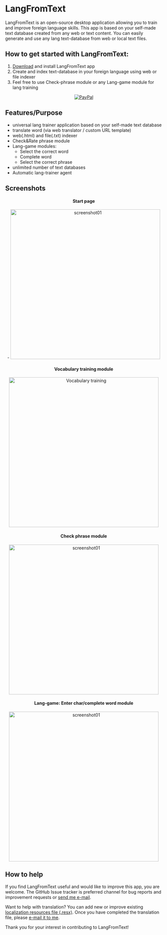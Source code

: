 # LangFromText

LangFromText is an open-source desktop application allowing you to train and improve foreign language skills.
This app is based on your self-made text database created from any web or text content.
You can easily generate and use any lang text-database from web or local text files.

 ## How to get started with LangFromText:

1. <a href="https://github.com/Jpinsoft/LangFromText/releases/download/v1.3.1/LangFromTextSetup-1-3-1.msi">Download</a> and install LangFromText app 	
2. Create and index text-database in your foreign language using web or file indexer
3. Feel free to use Check-phrase module or any Lang-game module for lang training

<p align="center">
  <a href="https://www.paypal.com/cgi-bin/webscr?cmd=_s-xclick&hosted_button_id=9FE78455946SE">
    <img alt="PayPal" src="https://user-images.githubusercontent.com/28184960/201537622-b2c7bdfe-4559-4b9f-a89f-81877bce1323.gif">
  </a>
</p>


## Features/Purpose

- universal lang trainer application based on your self-made text database
- translate word (via web translator / custom URL template)
- web(.html) and file(.txt) indexer
- Check&Rate phrase module
- Lang-game modules:
	- Select the correct word
	- Complete word
	- Select the correct phrase
- unlimited number of text databases
- Automatic lang-trainer agent
 

## Screenshots

<div align="center">

#### Start page
<picture>
- <img alt="screenshot01" width="480" src="https://user-images.githubusercontent.com/28184960/201521134-4bfb614f-4255-4e02-b11f-ccf30ef65625.jpg">
</picture>

#### Vocabulary training module 
<picture>
<img alt="Vocabulary training" width="480" src="https://github.com/Jpinsoft/LangFromText/assets/28184960/81ec5750-da19-4e20-996e-17a600ee4416">
</picture>

#### Check phrase module
<picture>
<img alt="screenshot01" width="480" src="https://user-images.githubusercontent.com/28184960/201521137-931211aa-ee78-4e44-94e7-c79c64bd9eba.jpg">
</picture>

#### Lang-game: Enter char/complete word module
<picture>
<img alt="screenshot01" width="480" src="https://user-images.githubusercontent.com/28184960/201521139-9d583acc-7120-478e-870b-a5bb15788d3e.jpg">
</picture>

</div>


## How to help

If you find LangFromText useful and would like to improve this app, you are welcome.
The GitHub Issue tracker is preferred channel for bug reports and improvement requests or <a href="mailto:support@jpinsoft.net?subject=LangFromText report">send me e-mail</a>.

Want to help with translation?
You can add new or improve existing <a href="https://github.com/Jpinsoft/LangFromText/tree/master/LangFromTextWinApp/Properties">localization resources file (.resx)</a>. 
Once you have completed the translation file, please <a href="mailto:support@jpinsoft.net?subject=LangFromText translation">e-mail it to me</a>. 

Thank you for your interest in contributing to LangFromText! 
